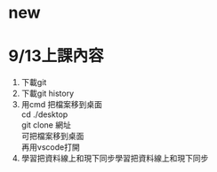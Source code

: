 # new
# 9/13上課內容
1. 下載git
2. 下載git history
3. 用cmd 把檔案移到桌面 \
cd ./desktop \
git clone 網址 \
可把檔案移到桌面 \
再用vscode打開
4. 學習把資料線上和現下同步學習把資料線上和現下同步

